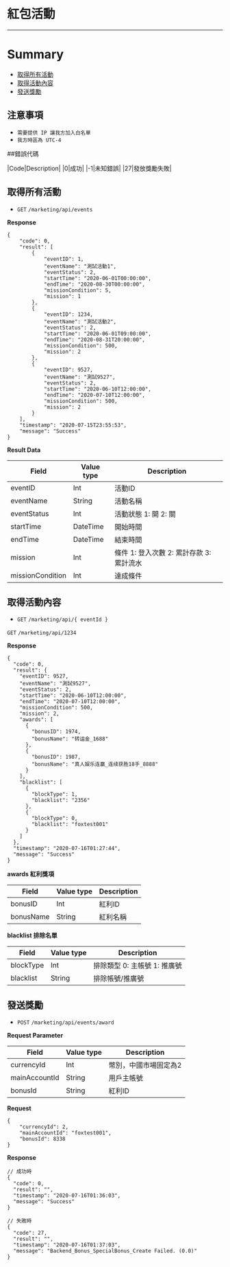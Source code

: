 # 紅包活動
---

# Summary

* [取得所有活動](#取得所有活動)
* [取得活動內容](#取得活動內容)
* [發送獎勵](#發送獎勵)

## 注意事項

- `需要提供 IP 讓我方加入白名單`
- `我方時區為 UTC-4`

##錯誤代碼

|Code|Description|
|0|成功|
|-1|未知錯誤|
|27|發放獎勵失敗|

## 取得所有活動

- `GET` `/marketing/api/events`

**Response**
```
{
    "code": 0,
    "result": [
        {
            "eventID": 1,
            "eventName": "測試活動1",
            "eventStatus": 2,
            "startTime": "2020-06-01T00:00:00",
            "endTime": "2020-08-30T00:00:00",
            "missionCondition": 5,
            "mission": 1
        },
        {
            "eventID": 1234,
            "eventName": "測試活動2",
            "eventStatus": 2,
            "startTime": "2020-06-01T09:00:00",
            "endTime": "2020-08-31T20:00:00",
            "missionCondition": 500,
            "mission": 2
        },
        {
            "eventID": 9527,
            "eventName": "測試9527",
            "eventStatus": 2,
            "startTime": "2020-06-10T12:00:00",
            "endTime": "2020-07-10T12:00:00",
            "missionCondition": 500,
            "mission": 2
        }
    ],
    "timestamp": "2020-07-15T23:55:53",
    "message": "Success"
}
```

**Result Data**

|Field|Value type|Description|
|--|--|--|
|eventID|Int|活動ID|
|eventName|String|活動名稱|
|eventStatus|Int|活動狀態 1: 開 2: 關|
|startTime|DateTime|開始時間|
|endTime|DateTime|結束時間|
|mission|Int|條件 1: 登入次數 2: 累計存款 3: 累計流水|
|missionCondition|Int|達成條件|

## 取得活動內容

- `GET` `/marketing/api/{ eventId }`

`GET` `/marketing/api/1234`

**Response**

```
{
  "code": 0,
  "result": {
    "eventID": 9527,
    "eventName": "測試9527",
    "eventStatus": 2,
    "startTime": "2020-06-10T12:00:00",
    "endTime": "2020-07-10T12:00:00",
    "missionCondition": 500,
    "mission": 2,
    "awards": [
      {
        "bonusID": 1974,
        "bonusName": "转运金_1688"
      },
      {
        "bonusID": 1987,
        "bonusName": "真人娱乐连赢_连续获胜18手_8888"
      }
    ],
    "blacklist": [
      {
        "blockType": 1,
        "blacklist": "2356"
      },
      {
        "blockType": 0,
        "blacklist": "foxtest001"
      }
    ]
  },
  "timestamp": "2020-07-16T01:27:44",
  "message": "Success"
}
```
**awards 紅利獎項**

|Field|Value type|Description|
|--|--|--|
|bonusID|Int|紅利ID|
|bonusName|String|紅利名稱|

**blacklist 排除名單**

|Field|Value type|Description|
|--|--|--|
|blockType|Int|排除類型 0: 主帳號 1: 推廣號|
|blacklist|String|排除帳號/推廣號|

## 發送獎勵

- `POST` `/marketing/api/events/award`

**Request Parameter**

|Field|Value type|Description|
|--|--|--|
|currencyId|Int|幣別，中國市場固定為2|
|mainAccountId|String|用戶主帳號|
|bonusId|String|紅利ID|

**Request**
```
{
    "currencyId": 2,
    "mainAccountId": "foxtest001",
    "bonusId": 8338
}
```

**Response**
```
// 成功時
{
  "code": 0,
  "result": "",
  "timestamp": "2020-07-16T01:36:03",
  "message": "Success"
}

// 失敗時
{
  "code": 27,
  "result": "",
  "timestamp": "2020-07-16T01:37:03",
  "message": "Backend_Bonus_SpecialBonus_Create Failed. (0.0)"
}
```
